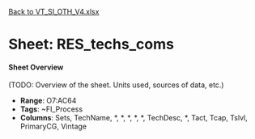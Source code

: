 [Back to VT_SI_OTH_V4.xlsx](README.md)

# Sheet: RES_techs_coms

#### Sheet Overview

(TODO: Overview of the sheet. Units used, sources of data, etc.)

- **Range**: O7:AC64
- **Tags**: ~FI_Process
- **Columns**: Sets, TechName, *, *, *, *, *, TechDesc, *, Tact, Tcap, Tslvl, PrimaryCG, Vintage

